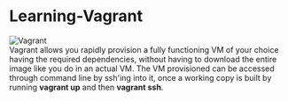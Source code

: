 # Learning-Vagrant

![Vagrant](http://tech.osteel.me/images/2015/01/25/vagrant.png)
<br/>Vagrant allows you rapidly provision a fully functioning VM of your choice having the required dependencies, without having to download the entire image like you do in an actual VM. The VM provisioned can be accessed through command line by ssh'ing into it, once a working copy is built by running **vagrant up** and then **vagrant ssh**. 
